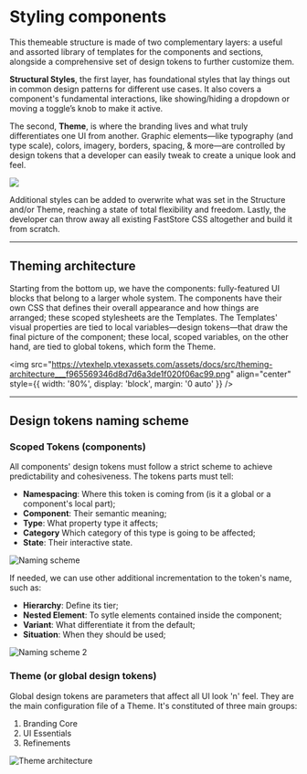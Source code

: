 # Styling components

This themeable structure is made of two complementary layers: a useful and assorted library of templates for the components and sections, alongside a comprehensive set of design tokens to further customize them.

**Structural Styles**, the first layer, has foundational styles that lay things out in common design patterns for different use cases. It also covers a component's fundamental interactions, like showing/hiding a dropdown or moving a toggle’s knob to make it active.

The second, **Theme**, is where the branding lives and what truly differentiates one UI from another. Graphic elements—like typography (and type scale), colors, imagery, borders, spacing, & more—are controlled by design tokens that a developer can easily tweak to create a unique look and feel.

![](https://vtexhelp.vtexassets.com/assets/docs/src/theming-intro___1d021c8548ba2338faba6dd2995bf7ce.png)

Additional styles can be added to overwrite what was set in the Structure and/or Theme, reaching a state of total flexibility and freedom. Lastly, the developer can throw away all existing FastStore CSS altogether and build it from scratch.

---

## Theming architecture

Starting from the bottom up, we have the components: fully-featured UI blocks that belong to a larger whole system. The components have their own CSS that defines their overall appearance and how things are arranged; these scoped stylesheets are the Templates. The Templates' visual properties are tied to local variables—design tokens—that draw the final picture of the component; these local, scoped variables, on the other hand, are tied to global tokens, which form the Theme.

<img
  src="https://vtexhelp.vtexassets.com/assets/docs/src/theming-architecture___f965569346d8d7d6a3de1f020f06ac99.png"
  align="center"
  style={{ width: '80%', display: 'block', margin: '0 auto' }}
/>

---

## Design tokens naming scheme

### Scoped Tokens (components)

All components' design tokens must follow a strict scheme to achieve predictability and cohesiveness. The tokens parts must tell:

- **Namespacing**: Where this token is coming from (is it a global or a component's local part);
- **Component**: Their semantic meaning;
- **Type**: What property type it affects;
- **Category** Which category of this type is going to be affected;
- **State**: Their interactive state.

![Naming scheme](https://vtexhelp.vtexassets.com/assets/docs/src/theming-naming-1___32778b6c40f12a94ac4a54a90879aeef.png)

If needed, we can use other additional incrementation to the token's name, such as:

- **Hierarchy**: Define its tier;
- **Nested Element**: To sytle elements contained inside the component;
- **Variant**: What differentiate it from the default;
- **Situation**: When they should be used;

![Naming scheme 2](https://vtexhelp.vtexassets.com/assets/docs/src/theming-naming-2___4668c9e8da8bec361681d41b6a2e7266.png)

### Theme (or global design tokens)

Global design tokens are parameters that affect all UI look 'n' feel. They are the main configuration file of a Theme. It's constituted of three main groups:

1. Branding Core
2. UI Essentials
3. Refinements

![Theme architecture](https://vtexhelp.vtexassets.com/assets/docs/src/theming-global-tokens___e4e339f287113ecae974234ecbad1bff.png)